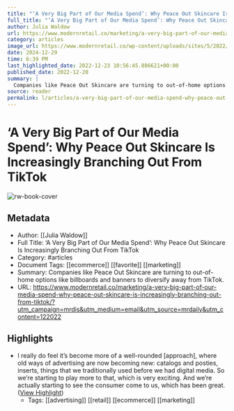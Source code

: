 ```yaml
---
title: "‘A Very Big Part of Our Media Spend’: Why Peace Out Skincare Is Increasingly Branching Out From TikTok"
full_title: "‘A Very Big Part of Our Media Spend’: Why Peace Out Skincare Is Increasingly Branching Out From TikTok"
author: Julia Waldow
url: https://www.modernretail.co/marketing/a-very-big-part-of-our-media-spend-why-peace-out-skincare-is-increasingly-branching-out-from-tiktok/?utm_campaign=mrdis&utm_medium=email&utm_source=mrdaily&utm_content=122022
category: articles
image_url: https://www.modernretail.co/wp-content/uploads/sites/5/2022/12/mntn.png
date: 2024-12-29
time: 6:39 PM
last_highlighted_date: 2022-12-23 10:56:45.886621+00:00
published_date: 2022-12-20
summary: |
  Companies like Peace Out Skincare are turning to out-of-home options like billboards and banners to diversify away from TikTok.
source: reader
permalink: l/articles/a-very-big-part-of-our-media-spend-why-peace-out-skincare-is-increasingly-branching-out-from-tik-tok
---
```

# ‘A Very Big Part of Our Media Spend’: Why Peace Out Skincare Is Increasingly Branching Out From TikTok

![rw-book-cover](https://www.modernretail.co/wp-content/uploads/sites/5/2022/12/mntn.png)

## Metadata
- Author: [[Julia Waldow]]
- Full Title: ‘A Very Big Part of Our Media Spend’: Why Peace Out Skincare Is Increasingly Branching Out From TikTok
- Category: #articles
- Document Tags: [[ecommerce]] [[favorite]] [[marketing]] 
- Summary: Companies like Peace Out Skincare are turning to out-of-home options like billboards and banners to diversify away from TikTok.
- URL: https://www.modernretail.co/marketing/a-very-big-part-of-our-media-spend-why-peace-out-skincare-is-increasingly-branching-out-from-tiktok/?utm_campaign=mrdis&utm_medium=email&utm_source=mrdaily&utm_content=122022

## Highlights
- I really do feel it’s become more of a well-rounded [approach], where old ways of advertising are now becoming new: catalogs and posties, inserts, things that we traditionally used before we had digital media. So we’re starting to play more to that, which is very exciting. And we’re actually starting to see the consumer come to us, which has been great. ([View Highlight](https://read.readwise.io/read/01gmza1n20fzctzey7qb98hdh7))
    - Tags: [[advertising]] [[retail]] [[ecommerce]] [[marketing]] 


